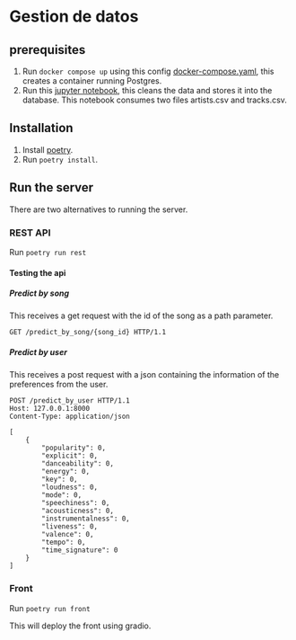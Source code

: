 # Gestion de datos

## prerequisites

1. Run `docker compose up` using this config [docker-compose.yaml]( https://github.com/dhasane/gestion-datos/blob/main/docker-compose.yml ), this creates a container running Postgres.
2. Run this [jupyter notebook]( https://github.com/dhasane/gestion-datos/blob/main/entrega.ipynb ), this cleans the data and stores it into the database. This notebook consumes two files artists.csv and tracks.csv.

## Installation

1. Install [poetry]( https://python-poetry.org/ ).
2. Run `poetry install`.

## Run the server
There are two alternatives to running the server.

### REST API
Run `poetry run rest`

#### Testing the api

##### Predict by song
This receives a get request with the id of the song as a path parameter.
```
GET /predict_by_song/{song_id} HTTP/1.1
```

##### Predict by user
This receives a post request with a json containing the information of the preferences from the user.
```
POST /predict_by_user HTTP/1.1
Host: 127.0.0.1:8000
Content-Type: application/json

[
	{
        "popularity": 0,
        "explicit": 0,
        "danceability": 0,
        "energy": 0,
        "key": 0,
        "loudness": 0,
        "mode": 0,
        "speechiness": 0,
        "acousticness": 0,
        "instrumentalness": 0,
        "liveness": 0,
        "valence": 0,
        "tempo": 0,
        "time_signature": 0
	}
]
```

### Front
Run `poetry run front`

This will deploy the front using gradio.
